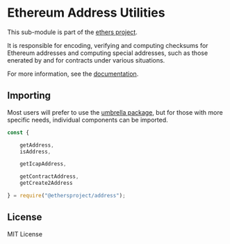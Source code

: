 Ethereum Address Utilities
==========================

This sub-module is part of the [ethers project](https://github.com/lev-x/ethers.js).

It is responsible for encoding, verifying and computing checksums for
Ethereum addresses and computing special addresses, such as those
enerated by and for contracts under various situations.

For more information, see the [documentation](https://docs.ethers.io/v5/api/utils/address/).

Importing
---------

Most users will prefer to use the [umbrella package](https://www.npmjs.com/package/ethers),
but for those with more specific needs, individual components can be imported.

```javascript
const {

    getAddress,
    isAddress,

    getIcapAddress,

    getContractAddress,
    getCreate2Address

} = require("@ethersproject/address");
```

License
-------

MIT License
